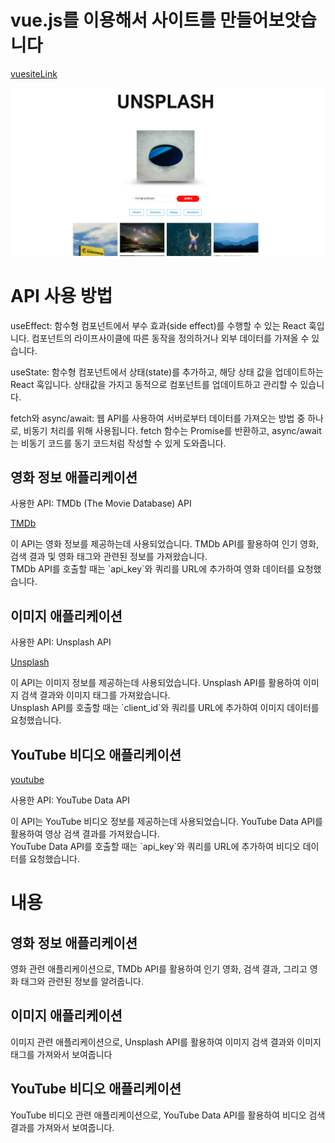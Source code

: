  <h1>vue.js를 이용해서 사이트를 만들어보앗습니다</h1>

[vuesiteLink](https://jhw2023-vue-site.netlify.app/)

![이미지](https://raw.githubusercontent.com/jhwangwoo/site2023-vue01/main/public/images/vue_img.png)

 <h1>API 사용 방법</h1>

<p>useEffect: 함수형 컴포넌트에서 부수 효과(side effect)를 수행할 수 있는 React 훅입니다. 컴포넌트의 라이프사이클에 따른 동작을 정의하거나 외부 데이터를 가져올 수 있습니다. </p>

<p>useState: 함수형 컴포넌트에서 상태(state)를 추가하고, 해당 상태 값을 업데이트하는 React 훅입니다. 상태값을 가지고 동적으로 컴포넌트를 업데이트하고 관리할 수 있습니다.</p>

<p>fetch와 async/await: 웹 API를 사용하여 서버로부터 데이터를 가져오는 방법 중 하나로, 비동기 처리를 위해 사용됩니다. fetch 함수는 Promise를 반환하고, async/await는 비동기 코드를 동기 코드처럼 작성할 수 있게 도와줍니다.</p>

  <h2>영화 정보 애플리케이션</h2>
  <p>사용한 API: TMDb (The Movie Database) API</p>

[TMDb](https://www.themoviedb.org/?language=ko)

  <p>
    이 API는 영화 정보를 제공하는데 사용되었습니다. TMDb API를 활용하여 인기 영화, 검색 결과 및 영화 태그와 관련된 정보를 가져왔습니다.
    <br>
    TMDb API를 호출할 때는 `api_key`와 쿼리를 URL에 추가하여 영화 데이터를 요청했습니다.
  </p>

  <h2>이미지 애플리케이션</h2>
  <p>사용한 API: Unsplash API</p>

[Unsplash](https://unsplash.com/developers)

  <p>
    이 API는 이미지 정보를 제공하는데 사용되었습니다. Unsplash API를 활용하여 이미지 검색 결과와 이미지 태그를 가져왔습니다.
    <br>
    Unsplash API를 호출할 때는 `client_id`와 쿼리를 URL에 추가하여 이미지 데이터를 요청했습니다.
  </p>

  <h2>YouTube 비디오 애플리케이션</h2>

[youtube](https://developers.google.com/youtube/v3?hl=ko)

  <p>사용한 API: YouTube Data API</p>
  <p>
    이 API는 YouTube 비디오 정보를 제공하는데 사용되었습니다. YouTube Data API를 활용하여 영상 검색 결과를 가져왔습니다.
    <br>
    YouTube Data API를 호출할 때는 `api_key`와 쿼리를 URL에 추가하여 비디오 데이터를 요청했습니다.
  </p>

  <h1>내용</h1>

  <h2>영화 정보 애플리케이션</h2>
  <p> 영화 관련 애플리케이션으로, TMDb API를 활용하여 인기 영화, 검색 결과, 그리고 영화 태그와 관련된 정보를 알려줍니다.</p>

  <h2>이미지 애플리케이션</h2>
  <p>이미지 관련 애플리케이션으로, Unsplash API를 활용하여 이미지 검색 결과와 이미지 태그를 가져와서 보여줍니다</p>

  <h2>YouTube 비디오 애플리케이션</h2>
  <p>YouTube 비디오 관련 애플리케이션으로, YouTube Data API를 활용하여 비디오 검색 결과를 가져와서 보여줍니다.</p>
